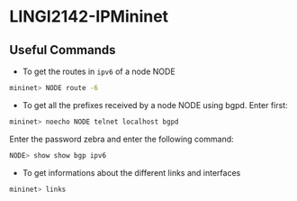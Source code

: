# LINGI2142-IPMininet

## Useful Commands

* To get the routes in `ipv6` of a node NODE
```bash
mininet> NODE route -6
```
* To get all the prefixes received by a node NODE using bgpd.
Enter first:
```bash
mininet> noecho NODE telnet localhost bgpd
```
Enter the password zebra and enter the following command:
```bash
NODE> show show bgp ipv6
```
* To get informations about the different links and interfaces
```bash
mininet> links
```